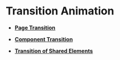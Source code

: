 # Transition Animation<a name="EN-US_TOPIC_0000001193075094"></a>

-   **[Page Transition](ts-page-transition-animation.md)**  

-   **[Component Transition](ts-transition-animation-component.md)**  

-   **[Transition of Shared Elements](ts-transition-animation-shared-elements.md)**  


